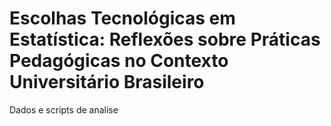 # Escolhas Tecnológicas em Estatística: Reflexões sobre Práticas Pedagógicas no Contexto Universitário Brasileiro

Dados e scripts de analise
